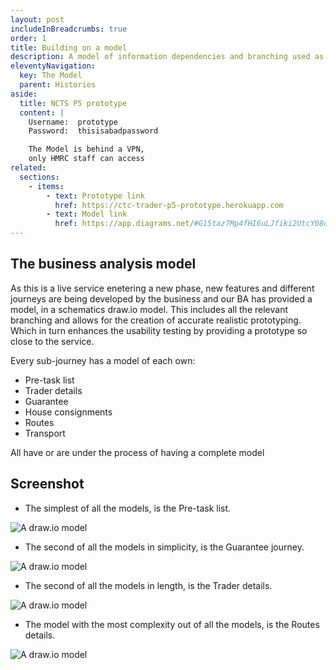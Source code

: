 ```yaml
---
layout: post
includeInBreadcrumbs: true
order: 1
title: Building on a model
description: A model of information dependencies and branching used as a guide to an accurate fully functional prototype.
eleventyNavigation:
  key: The Model
  parent: Histories
aside:
  title: NCTS P5 prototype
  content: |
    Username:  prototype
    Password:  thisisabadpassword

    The Model is behind a VPN, 
    only HMRC staff can access
related:
  sections:
    - items:
        - text: Prototype link
          href: https://ctc-trader-p5-prototype.herokuapp.com
        - text: Model link
          href: https://app.diagrams.net/#G15taz7Mp4fHI6uLJfiki2UtcY08oxmCby
---
```


## The business analysis model

As this is a live service enetering a new phase, new features and different journeys are being developed by the business and our BA has provided a model, in a schematics draw.io model. This includes all the relevant branching and allows for the creation of accurate realistic prototyping. Which in turn enhances the usability testing by providing a prototype so close to the service.

Every sub-journey has a model of each own:

- Pre-task list
- Trader details
- Guarantee
- House consignments
- Routes
- Transport

All have or are under the process of having a complete model

## Screenshot

- The simplest of all the models, is the Pre-task list.

![A draw.io model](/assets/the-model/pre-task-list.png "The smallest model")
<br>

- The second of all the models in simplicity, is the Guarantee journey.

![A draw.io model](/assets/the-model/guarantee-journey.png "The second model")
<br>

- The second of all the models in length, is the Trader details.

![A draw.io model](/assets/the-model/trader-details.png "The second model")
<br>

- The model with the most complexity out of all the models, is the Routes details.

![A draw.io model](/assets/the-model/route-details.png "The longest model")
<br>
